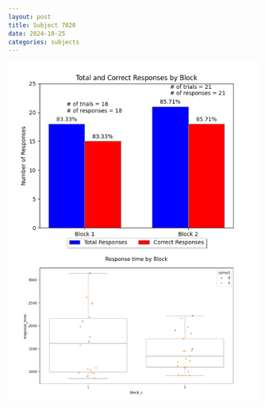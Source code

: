 ```yaml
---
layout: post
title: Subject 7020
date: 2024-10-25
categories: subjects
---
```


![](data/7020/run-14/7020_ATS_responses.png)
![](data/7020/run-14/7020_ATS_rt.png)
